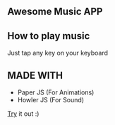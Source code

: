## Awesome Music APP

## How to play music
Just tap any key on your keyboard

## MADE WITH
* Paper JS (For Animations)
* Howler JS (For Sound)

[Try](https://ceoatbetrworld.github.io/awesomeMusicApp/) it out :)